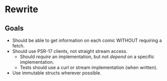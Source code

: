 # Rewrite

## Goals

- Should be able to get information on each comic WITHOUT requiring a fetch.
- Should use PSR-17 clients, not straight stream access.
  - Should _require_ an implementation, but not _depend_ on a specific implementation.
  - Tests should use a curl or stream implementation (when written).
- Use immutable structs wherever possible.
